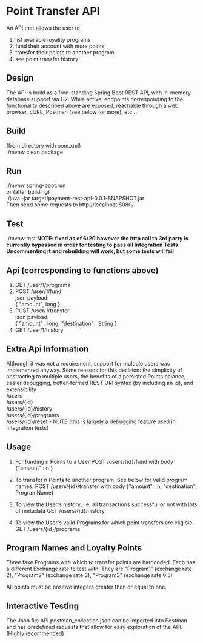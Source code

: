 # Point Transfer API
An API that allows the user to
1. list available loyality programs
2. fund their account with more points
3. transfer their points to another program
4. see point transfer history

## Design
The API is build as a free-standing Spring Boot REST API, with in-memory database support via H2.
While active, endpoints corresponding to the functionality described above are exposed, reachable through a web browser, cURL, Postman (see below for more), etc...

## Build
(from directory with pom.xml)  
./mvnw clean package

## Run
./mvnw spring-boot:run  
or (after building)  
./java -jar target/payment-rest-api-0.0.1-SNAPSHOT.jar  
Then send some requests to http://localhost:8080/

## Test
./mvnw test **NOTE: fixed as of 6/20  however the http call to 3rd party is currently bypassed in order for testing to pass all Integration Tests.  Uncommenting it and rebuilding will work, but some tests will fail**   

## Api (corresponding to functions above)
1. GET /user/1/programs
2. POST /user/1/fund  
    json payload:  
        { "amount", long }
3. POST /user/1/transfer  
    json payload:  
        { "amount" : long, "destination" : String } 
4. GET /user/1/history

## Extra Api Information
Although it was not a requirement, support for multiple users was implemented anyway.
Some reasons for this decision: the simplicity of abstracting to multiple users, the benefits of a persisted Points balance, easier debugging, better-formed REST URI syntax (by including an id), and extensibility   
/users  
/users/{id}  
/users/{id}/history  
/users/{id}/programs  
/users/{id}/reset  - NOTE (this is largely a debugging feature used in integration tests)

## Usage
1. For funding n Points to a User
POST /users/{id}/fund with body
{"amount" : n }

2. To transfer n Points to another program.  See below for valid program names.
POST /users/{id}/transfer with body
{"amount" : n, "destination", ProgramName}

3. To view the User's history, i.e. all transactions successful or not with lots of metadata
GET /users/{id}/history

4. To view the User's valid Programs for which point transfers are eligible.
GET /users/{id}/programs

## Program Names and Loyalty Points
Three fake Programs with which to transfer points are hardcoded.  Each has a different Exchange rate to test with.
They are "Program1" (exchange rate 2), "Program2" (exchange rate 3), "Program3" (exchange rate 0.5)

All points must be positive integers greater than or equal to one.

## Interactive Testing
The Json file API.postman_collection.json can be imported into Postman and has predefined requests that allow for easy exploration of the API. (Highly recommended)

